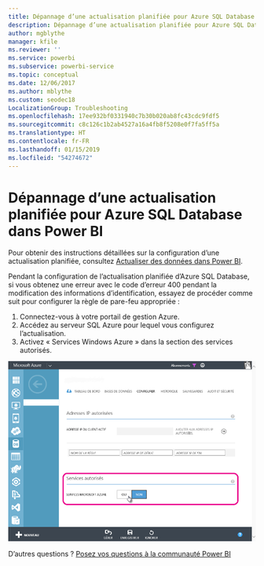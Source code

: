 ```yaml
---
title: Dépannage d’une actualisation planifiée pour Azure SQL Database
description: Dépannage d’une actualisation planifiée pour Azure SQL Database dans Power BI
author: mgblythe
manager: kfile
ms.reviewer: ''
ms.service: powerbi
ms.subservice: powerbi-service
ms.topic: conceptual
ms.date: 12/06/2017
ms.author: mblythe
ms.custom: seodec18
LocalizationGroup: Troubleshooting
ms.openlocfilehash: 17ee932bf0331940c7b30b020ab8fc43cdc9fdf5
ms.sourcegitcommit: c8c126c1b2ab4527a16a4fb8f5208e0f7fa5ff5a
ms.translationtype: HT
ms.contentlocale: fr-FR
ms.lasthandoff: 01/15/2019
ms.locfileid: "54274672"
---
```

# <a name="troubleshooting-scheduled-refresh-for-azure-sql-databases-in-power-bi"></a>Dépannage d’une actualisation planifiée pour Azure SQL Database dans Power BI
Pour obtenir des instructions détaillées sur la configuration d’une actualisation planifiée, consultez [Actualiser des données dans Power BI](refresh-data.md).

Pendant la configuration de l’actualisation planifiée d’Azure SQL Database, si vous obtenez une erreur avec le code d’erreur 400 pendant la modification des informations d’identification, essayez de procéder comme suit pour configurer la règle de pare-feu appropriée :

1. Connectez-vous à votre portail de gestion Azure.
2. Accédez au serveur SQL Azure pour lequel vous configurez l’actualisation.
3. Activez « Services Windows Azure » dans la section des services autorisés.

![Services Azure autorisés](media/service-admin-troubleshooting-scheduled-refresh-azure-sql-databases/azurerefresh.png)  

D’autres questions ? [Posez vos questions à la communauté Power BI](http://community.powerbi.com/)


